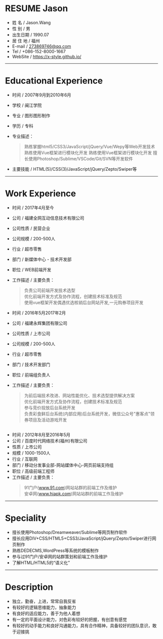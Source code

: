 # RESUME Jason

 - 姓 名 / Jason.Wang
 - 性 别 / 男
 - 出生日期 / 1990.07
 - 居 住 地 / 福州
 - E-mail / 273869746@qq.com
 - Tel / +086-152-8000-1667
 - WebSite / https://x-style.github.io/

---

# Educational Experience
 - 时间 / 2007年9月到2010年6月
 - 学校 / 闽江学院
 - 专业 / 图形图形制作
 - 学历 / 专科
 - 专业描述：
    > 熟练掌握html5/CSS3/JavaScript/jQuery/Vue/Wepy等Web开发技术
     熟练使用Vue框架进行模块化开发 熟练使用Vue框架进行模块化开发
     擅长使用Photoshop/Sublime/VSCode/Git/SVN等开发软件

 - 主要技能 / HTML(5)/CSS(3)/JavaScript/jQuery/Zepto/Swiper等

---

# Work Experience


 - 时间 / 2017年4月至今
 - 公司 / 福建全网互动信息技术有限公司
 - 公司性质 / 民营企业
 - 公司规模 / 200-500人
 - 行业 / 超市零售
 - 部门 / 新媒体中心 - 技术开发部
 - 职位 / WEB前端开发
 - 工作描述 / 主要负责：
    > 负责公司前端开发技术选型  
    优化前端开发方式及协作流程，创建技术标准及规范  
    使用vue框架开发偶遇优选核销后台网站开发,一元购券项目开发


 - 时间 / 2016年5月2017年2月
 - 公司 / 福建永辉集团有限公司
 - 公司性质 / 上市公司
 - 公司规模 / 200-500人
 - 行业 / 超市零售
 - 部门 / 技术开发部门
 - 职位 / 前端组负责人
 - 工作描述 / 主要负责：
    > 为前后端技术改进、网站性能优化、技术选型提供解决方案  
    优化前端开发方式及协作流程，创建技术标准及规范  
    参与竞价投放后台系统开发  
    负责彩食鲜后台系统(内部应用)后台系统开发，微信公众号"惠客点"领券项目及活动游戏开发

##

 - 时间 / 2012年8月至2016年5月
 - 公司 / 百度时代网络技术(福州)有限公司
 - 性质 / 上市公司
 - 规模 / 1000-1500人
 - 行业 / 互联网
 - 部门 / 移动分发事业部-网站媒体中心-网页前端支持组
 - 职位 / 高级前端工程师
 - 工作描述 / 主要负责：
    > 91门户(www.91.com)网站站群的前端工作及维护  
    安卓网(www.hiapk.com)网站站群的前端工作及维护

---

# Speciality

 - 擅长使用Photoshop/Dreamweaver/Sublime等网页制作软件
 - 擅长应用DIV+CSS/HTML5+CSS3/JavaScript/jQuery/Zepto/Swiper进行网页制作
 - 熟练DEDECMS,WordPress等系统的模板制作
 - 参与过91门户/安卓网的站群策划和前端工作及维护
 - 了解HTML/HTML5的“语义化”


---

# Description

 - 独立，勤奋，上进，常常自我反省
 - 有较好的逻辑思维能力，抽象能力
 - 有良好的适应能力，善于为他人着想
 - 有一定的平面设计能力，对色彩有较好的把握，有创意有感觉
 - 有较好的动手能力和良好沟通能力，具有合作精神，具备较好的团队意识，敢于迎接挑
